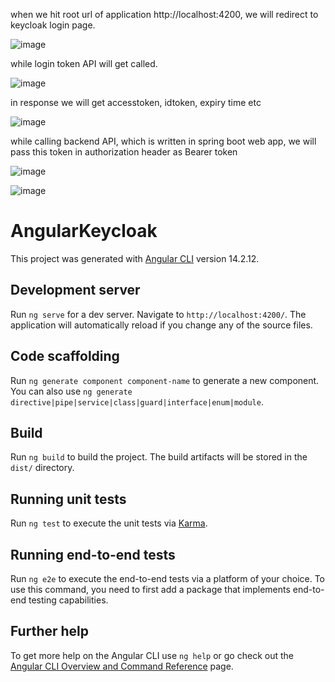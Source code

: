 
when we hit root url of application http://localhost:4200, we will redirect to keycloak login page.

![image](https://github.com/user-attachments/assets/732ee054-c463-4019-b55e-9ffe3abc3027)

while login token API will get called.

![image](https://github.com/user-attachments/assets/24c7c02b-a77e-4536-889d-cb30e03e57e1)

in response we will get accesstoken, idtoken, expiry time etc

![image](https://github.com/user-attachments/assets/918105f0-4880-4e23-a928-01faff467c0b)

while calling backend API, which is written in spring boot web app, we will pass this token in authorization header as Bearer token

![image](https://github.com/user-attachments/assets/81c75dfa-ad40-47c8-8ca1-ab0e5fb52156)

![image](https://github.com/user-attachments/assets/5ca09be2-e0b2-43f7-a420-47ac07f6df67)


# AngularKeycloak

This project was generated with [Angular CLI](https://github.com/angular/angular-cli) version 14.2.12.

## Development server

Run `ng serve` for a dev server. Navigate to `http://localhost:4200/`. The application will automatically reload if you change any of the source files.

## Code scaffolding

Run `ng generate component component-name` to generate a new component. You can also use `ng generate directive|pipe|service|class|guard|interface|enum|module`.

## Build

Run `ng build` to build the project. The build artifacts will be stored in the `dist/` directory.

## Running unit tests

Run `ng test` to execute the unit tests via [Karma](https://karma-runner.github.io).

## Running end-to-end tests

Run `ng e2e` to execute the end-to-end tests via a platform of your choice. To use this command, you need to first add a package that implements end-to-end testing capabilities.

## Further help

To get more help on the Angular CLI use `ng help` or go check out the [Angular CLI Overview and Command Reference](https://angular.io/cli) page.
